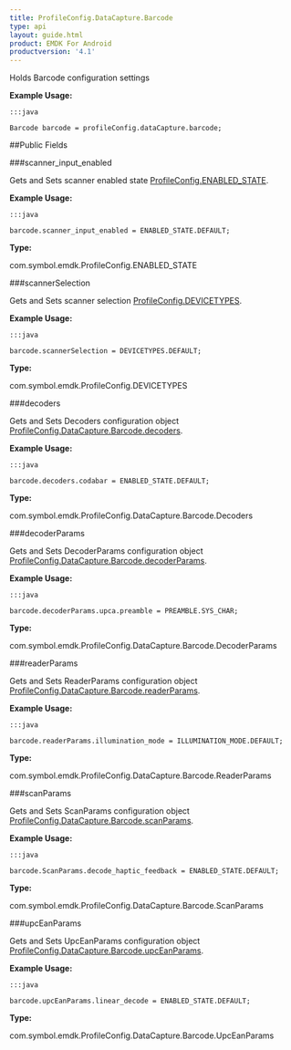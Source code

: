 ```yaml
---
title: ProfileConfig.DataCapture.Barcode
type: api
layout: guide.html
product: EMDK For Android
productversion: '4.1'
---
```



Holds Barcode configuration settings
 
 

**Example Usage:**
	
	:::java
	
	Barcode barcode = profileConfig.dataCapture.barcode;
	


##Public Fields

###scanner_input_enabled

Gets and Sets scanner enabled state  [ ProfileConfig.ENABLED_STATE](../ProfileConfig-ENABLED_STATE).
 
 

**Example Usage:**
	
	:::java
	
	barcode.scanner_input_enabled = ENABLED_STATE.DEFAULT;
	


**Type:**

com.symbol.emdk.ProfileConfig.ENABLED_STATE

###scannerSelection

Gets and Sets scanner selection [ ProfileConfig.DEVICETYPES](../ProfileConfig-DEVICETYPES).
 
 

**Example Usage:**
	
	:::java
	
	barcode.scannerSelection = DEVICETYPES.DEFAULT;
	


**Type:**

com.symbol.emdk.ProfileConfig.DEVICETYPES

###decoders

Gets and Sets Decoders configuration object [ ProfileConfig.DataCapture.Barcode.decoders](../ProfileConfig-DataCapture-Barcode#decoders).
 
 

**Example Usage:**
	
	:::java
	
	barcode.decoders.codabar = ENABLED_STATE.DEFAULT;
	


**Type:**

com.symbol.emdk.ProfileConfig.DataCapture.Barcode.Decoders

###decoderParams

Gets and Sets DecoderParams configuration object [ ProfileConfig.DataCapture.Barcode.decoderParams](../ProfileConfig-DataCapture-Barcode#decoderparams).
 
 

**Example Usage:**
	
	:::java
	
	barcode.decoderParams.upca.preamble = PREAMBLE.SYS_CHAR;
	


**Type:**

com.symbol.emdk.ProfileConfig.DataCapture.Barcode.DecoderParams

###readerParams

Gets and Sets ReaderParams configuration object [ ProfileConfig.DataCapture.Barcode.readerParams](../ProfileConfig-DataCapture-Barcode#readerparams).
 
 

**Example Usage:**
	
	:::java
	
	barcode.readerParams.illumination_mode = ILLUMINATION_MODE.DEFAULT;
	


**Type:**

com.symbol.emdk.ProfileConfig.DataCapture.Barcode.ReaderParams

###scanParams

Gets and Sets ScanParams configuration object [ ProfileConfig.DataCapture.Barcode.scanParams](../ProfileConfig-DataCapture-Barcode#scanparams).
 
 

**Example Usage:**
	
	:::java
	
	barcode.ScanParams.decode_haptic_feedback = ENABLED_STATE.DEFAULT;
	


**Type:**

com.symbol.emdk.ProfileConfig.DataCapture.Barcode.ScanParams

###upcEanParams

Gets and Sets UpcEanParams configuration object [ ProfileConfig.DataCapture.Barcode.upcEanParams](../ProfileConfig-DataCapture-Barcode#upceanparams).
 
 

**Example Usage:**
	
	:::java
	
	barcode.upcEanParams.linear_decode = ENABLED_STATE.DEFAULT;
	


**Type:**

com.symbol.emdk.ProfileConfig.DataCapture.Barcode.UpcEanParams









